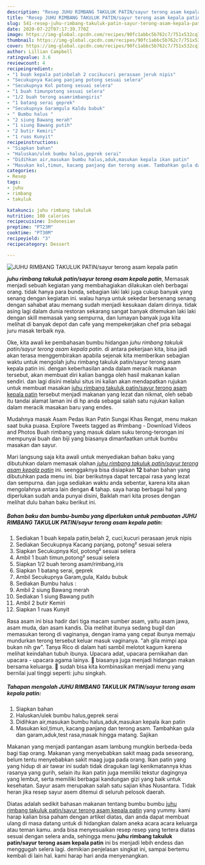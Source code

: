```yaml
---
description: "Resep JUHU RIMBANG TAKULUK PATIN/sayur terong asam kepala patin yang Lezat"
title: "Resep JUHU RIMBANG TAKULUK PATIN/sayur terong asam kepala patin yang Lezat"
slug: 541-resep-juhu-rimbang-takuluk-patin-sayur-terong-asam-kepala-patin-yang-lezat
date: 2020-07-22T07:17:39.770Z
image: https://img-global.cpcdn.com/recipes/90fc1abbc5b762c7/751x532cq70/juhu-rimbang-takuluk-patinsayur-terong-asam-kepala-patin-foto-resep-utama.jpg
thumbnail: https://img-global.cpcdn.com/recipes/90fc1abbc5b762c7/751x532cq70/juhu-rimbang-takuluk-patinsayur-terong-asam-kepala-patin-foto-resep-utama.jpg
cover: https://img-global.cpcdn.com/recipes/90fc1abbc5b762c7/751x532cq70/juhu-rimbang-takuluk-patinsayur-terong-asam-kepala-patin-foto-resep-utama.jpg
author: Lillian Campbell
ratingvalue: 3.6
reviewcount: 4
recipeingredient:
- "1 buah kepala patinbelah 2 cucikucuri perasaan jeruk nipis"
- "Secukupnya Kacang panjang potong sesuai selera"
- "Secukupnya Kol potong sesuai selera"
- "1 buah timunpotong sesuai selera"
- "1/2 buah terong asamrimbangiris"
- "1 batang serai geprek"
- "Secukupnya Garamgula Kaldu bubuk"
- " Bumbu halus "
- "2 siung Bawang merah"
- "1 siung Bawang putih"
- "2 butir Kemiri"
- "1 ruas Kunyit"
recipeinstructions:
- "Siapkan bahan"
- "Haluskan/ulek bumbu halus,geprek serai"
- "Didihkan air,masukan bumbu halus,aduk,masukan kepala ikan patin"
- "Masukan kol,timun, kacang panjang dan terong asam. Tambahkan gula dan garam,aduk,test rasa,masak hingga matang. Sajikan"
categories:
- Resep
tags:
- juhu
- rimbang
- takuluk

katakunci: juhu rimbang takuluk 
nutrition: 108 calories
recipecuisine: Indonesian
preptime: "PT23M"
cooktime: "PT30M"
recipeyield: "3"
recipecategory: Dessert

---
```



![JUHU RIMBANG TAKULUK PATIN/sayur terong asam kepala patin](https://img-global.cpcdn.com/recipes/90fc1abbc5b762c7/751x532cq70/juhu-rimbang-takuluk-patinsayur-terong-asam-kepala-patin-foto-resep-utama.jpg)

<b><i>juhu rimbang takuluk patin/sayur terong asam kepala patin</i></b>, Memasak menjadi sebuah kegiatan yang membahagiakan dilakukan oleh berbagai orang. tidak hanya para bunda, sebagian laki laki juga cukup banyak yang senang dengan kegiatan ini. walau hanya untuk sekedar bersenang senang dengan sahabat atau memang sudah menjadi kesukaan dalam dirinya. tidak asing lagi dalam dunia restoran sekarang sangat banyak ditemukan laki laki dengan skill memasak yang sempurna, dan lumayan banyak juga kita melihat di banyak depot dan cafe yang mempekerjakan chef pria sebagai juru masak terbaik nya.

Oke, kita awali ke pembahasan bumbu hidangan <i>juhu rimbang takuluk patin/sayur terong asam kepala patin</i>. di antara pekerjaan kita, bisa jadi akan terasa menggembirakan apabila sejenak kita memberikan sebagian waktu untuk mengolah juhu rimbang takuluk patin/sayur terong asam kepala patin ini. dengan keberhasilan anda dalam meracik makanan tersebut, akan membuat diri kalian bangga oleh hasil makanan kalian sendiri. dan lagi disini melalui situs ini kalian akan mendapatkan rujukan untuk membuat masakan <u>juhu rimbang takuluk patin/sayur terong asam kepala patin</u> tersebut menjadi makanan yang lezat dan nikmat, oleh sebab itu tandai alamat laman ini di hp anda sebagai salah satu rujukan kalian dalam meracik masakan baru yang endes.

Mudahnya masak Asam Pedas Ikan Patin Sungai Khas Rengat, menu makan saat buka puasa. Explore Tweets tagged as #rimbang - Download Videos and Photos Buah rimbang yang masuk dalam suku terong-terongan ini mempunyai buah dan biji yang biasanya dimanfaatkan untuk bumbu masakan dan sayur.


Mari langsung saja kita awali untuk menyediakan bahan baku yang dibutuhkan dalam memasak olahan <u><i>juhu rimbang takuluk patin/sayur terong asam kepala patin</i></u> ini. seenggaknya bisa disiapkan <b>12</b> bahan bahan yang dibutuhkan pada menu ini. biar berikutnya dapat tercapai rasa yang lezat dan sempurna. dan juga sediakan waktu anda sebentar, karena kita akan mengolahnya antara lain dengan <b>4</b> tahap. saya harap berbagai hal yang diperlukan sudah anda punyai disini, Baiklah mari kita proses dengan melihat dulu bahan baku berikut ini.

<!--inarticleads1-->

##### Bahan baku dan bumbu-bumbu yang diperlukan untuk pembuatan JUHU RIMBANG TAKULUK PATIN/sayur terong asam kepala patin:

1. Sediakan 1 buah kepala patin,belah 2, cuci,kucuri perasaan jeruk nipis
1. Sediakan Secukupnya Kacang panjang, potong² sesuai selera
1. Siapkan Secukupnya Kol, potong² sesuai selera
1. Ambil 1 buah timun,potong² sesuai selera
1. Siapkan 1/2 buah terong asam/rimbang,iris
1. Siapkan 1 batang serai, geprek
1. Ambil Secukupnya Garam,gula, Kaldu bubuk
1. Sediakan  Bumbu halus :
1. Ambil 2 siung Bawang merah
1. Sediakan 1 siung Bawang putih
1. Ambil 2 butir Kemiri
1. Siapkan 1 ruas Kunyit


Rasa asam ini bisa hadir dari tiga macam sumber asam, yaitu asam jawa, asam muda, dan asam kandis. Dia melihat ibunya sedang bugil dan memasukan terong di vaginanya, dengan irama yang cepat ibunya memaju mundurkan terong tersebut keluar masuk vaginanya. &#34;ah gila mimpi apa bukan nih gw&#34;. Tanya Rico di dalam hati sambil melotot kagum karena melihat keindahan tubuh ibunya. Upacara adat, upacara pernikahan dan upacara - upacara agama lainya.  biasanya juga menjadi hidangan makan bersama keluarga.  sudah bisa kita kombinasikan menjadi menu yang bernilai jual tinggi seperti: juhu singkah. 

<!--inarticleads2-->

##### Tahapan mengolah JUHU RIMBANG TAKULUK PATIN/sayur terong asam kepala patin:

1. Siapkan bahan
1. Haluskan/ulek bumbu halus,geprek serai
1. Didihkan air,masukan bumbu halus,aduk,masukan kepala ikan patin
1. Masukan kol,timun, kacang panjang dan terong asam. Tambahkan gula dan garam,aduk,test rasa,masak hingga matang. Sajikan


Makanan yang menjadi pantangan asam lambung mungkin berbeda-beda bagi tiap orang. Makanan yang menyebabkan sakit maag pada seseorang, belum tentu menyebabkan sakit maag juga pada orang. Ikan patin yang yang hidup di air tawar ini sudah tidak diragukan lagi kenikmatannya khas rasanya yang gurih, selain itu ikan patin juga memiliki tekstur dagingnya yang lembut, serta memiliki berbagai kandungan gizi yang baik untuk kesehatan. Sayur asam merupakan salah satu sajian khas Nusantara. Tidak heran jika resep sayur asem ditemui di seluruh pelosok daerah. 

Diatas adalah sedikit bahasan makanan tentang bumbu bumbu <u>juhu rimbang takuluk patin/sayur terong asam kepala patin</u> yang yummy. kami harap kalian bisa paham dengan artikel diatas, dan anda dapat membuat ulang di masa datang untuk di hidangkan dalam aneka acara acara keluarga atau teman kamu. anda bisa menyesuaikan resep resep yang tertera diatas sesuai dengan selera anda, sehingga menu <b>juhu rimbang takuluk patin/sayur terong asam kepala patin</b> ini bs menjadi lebih endess dan menggugah selera lagi. demikian penjelasan singkat ini, sampai bertemu kembali di lain hal. kami harap hari anda menyenangkan.
